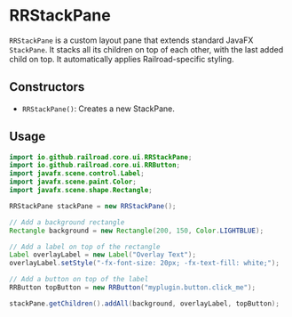 # RRStackPane

`RRStackPane` is a custom layout pane that extends standard JavaFX `StackPane`. It stacks all its children on top of each other, with the last added child on top. It automatically applies Railroad-specific styling.

## Constructors

- `RRStackPane()`: Creates a new StackPane.

## Usage

```java
import io.github.railroad.core.ui.RRStackPane;
import io.github.railroad.core.ui.RRButton;
import javafx.scene.control.Label;
import javafx.scene.paint.Color;
import javafx.scene.shape.Rectangle;

RRStackPane stackPane = new RRStackPane();

// Add a background rectangle
Rectangle background = new Rectangle(200, 150, Color.LIGHTBLUE);

// Add a label on top of the rectangle
Label overlayLabel = new Label("Overlay Text");
overlayLabel.setStyle("-fx-font-size: 20px; -fx-text-fill: white;");

// Add a button on top of the label
RRButton topButton = new RRButton("myplugin.button.click_me");

stackPane.getChildren().addAll(background, overlayLabel, topButton);
```
